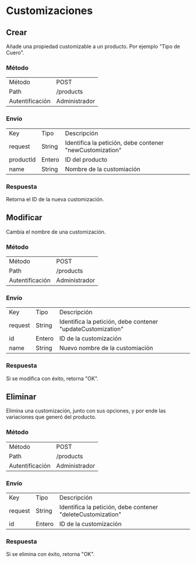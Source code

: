 # Customizaciones

## Crear

Añade una propiedad customizable a un producto. Por ejemplo "Tipo de Cuero".

### Método

<table class="met">
  <tr>
    <td>Método</td>
    <td>POST</td>
  </tr>
  <tr>
    <td>Path</td>
    <td>/products</td>
  </tr>
  <tr>
    <td>Autentificación</td>
    <td>Administrador</td>
  </tr>
</table>

### Envío

<table class="jsn">
  <tr>
    <td>Key</td>
    <td>Tipo</td>
    <td>Descripción</td>
  </tr>
  <tr>
    <td>request</td>
    <td>String</td>
    <td>Identifica la petición, debe contener "newCustomization"</td>
  </tr>
  <tr>
    <td>productId</td>
    <td>Entero</td>
    <td>ID del producto</td>
  </tr>
  <tr>
    <td>name</td>
    <td>String</td>
    <td>Nombre de la customiación</td>
  </tr>
</table>

### Respuesta

Retorna el ID de la nueva customización.

## Modificar

Cambia el nombre de una customización.

### Método

<table class="met">
  <tr>
    <td>Método</td>
    <td>POST</td>
  </tr>
  <tr>
    <td>Path</td>
    <td>/products</td>
  </tr>
  <tr>
    <td>Autentificación</td>
    <td>Administrador</td>
  </tr>
</table>

### Envío

<table class="jsn">
  <tr>
    <td>Key</td>
    <td>Tipo</td>
    <td>Descripción</td>
  </tr>
  <tr>
    <td>request</td>
    <td>String</td>
    <td>Identifica la petición, debe contener "updateCustomization"</td>
  </tr>
  <tr>
    <td>id</td>
    <td>Entero</td>
    <td>ID de la customización</td>
  </tr>
  <tr>
    <td>name</td>
    <td>String</td>
    <td>Nuevo nombre de la customiación</td>
  </tr>
</table>

### Respuesta

Si se modifica con éxito, retorna "OK".

## Eliminar

Elimina una customización, junto con sus opciones, y por ende las variaciones que generó del producto.

### Método

<table class="met">
  <tr>
    <td>Método</td>
    <td>POST</td>
  </tr>
  <tr>
    <td>Path</td>
    <td>/products</td>
  </tr>
  <tr>
    <td>Autentificación</td>
    <td>Administrador</td>
  </tr>
</table>

### Envío

<table class="jsn">
  <tr>
    <td>Key</td>
    <td>Tipo</td>
    <td>Descripción</td>
  </tr>
  <tr>
    <td>request</td>
    <td>String</td>
    <td>Identifica la petición, debe contener "deleteCustomization"</td>
  </tr>
  <tr>
    <td>id</td>
    <td>Entero</td>
    <td>ID de la customización</td>
  </tr>
</table>

### Respuesta

Si se elimina con éxito, retorna "OK".
